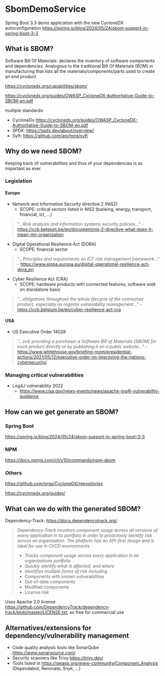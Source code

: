 # SbomDemoService

Spring Boot 3.3 demo application with the new CycloneDX autoconfiguration
https://spring.io/blog/2024/05/24/sbom-support-in-spring-boot-3-3

## What is SBOM?
Software Bill Of Materials: declares the inventory of software components and dependencies. Analogous to the traditional Bill Of Materials (BOM) in manufacturing that lists all the materials/components/parts used to create an end product.

https://cyclonedx.org/capabilities/sbom/

https://cyclonedx.org/guides/OWASP_CycloneDX-Authoritative-Guide-to-SBOM-en.pdf

multiple standards:
- CycloneDx https://cyclonedx.org/guides/OWASP_CycloneDX-Authoritative-Guide-to-SBOM-en.pdf
- SPDX: https://spdx.dev/about/overview/
- Syft: https://github.com/anchore/syft

## Why do we need SBOM?
Keeping track of vulnerabilities and thus of your dependencies is as important as ever.

### Legislation

#### Europe
- Network and Information Security directive 2 (NIS2)
  - SCOPE:  critical sectors listed in NIS2 (banking, energy, transport, financial, ict, ...)
> *"...Risk analysis and information systems security policies..."* - https://ccb.belgium.be/en/document/nis-2-directive-what-does-it-mean-my-organization
- Digital Operational Resilience Act (DORA)
  - SCOPE: financial sector
> *"...Principles and requirements on ICT risk management framework..."* - https://www.eiopa.europa.eu/digital-operational-resilience-act-dora_en
- Cyber Resilience Act (CRA) 
  - SCOPE: hardware products with connected features, software sold on standalone basis
> *"...obligations throughout the whole lifecycle of the connected product, especially as regards vulnerability management..."* - https://ccb.belgium.be/en/cyber-resilience-act-cra

#### USA
- US Executive Order 14028
> *"...(vii)   providing a purchaser a Software Bill of Materials (SBOM) for each product directly or by publishing it on a public website..."* - https://www.whitehouse.gov/briefing-room/presidential-actions/2021/05/12/executive-order-on-improving-the-nations-cybersecurity/

### Managing critical vulnerabilities
- Log4J vulnerability 2022 
  - https://www.cisa.gov/news-events/news/apache-log4j-vulnerability-guidance

## How can we get generate an SBOM?
### Spring Boot
https://spring.io/blog/2024/05/24/sbom-support-in-spring-boot-3-3
### NPM
https://docs.npmjs.com/cli/v10/commands/npm-sbom
### Others
https://github.com/orgs/CycloneDX/repositories

https://cyclonedx.org/guides/

## What can we do with the generated SBOM?

Dependency-Track: https://docs.dependencytrack.org/.

> *Dependency-Track monitors component usage across all versions of every application in its portfolio in order to proactively identify risk across an organization. The platform has an API-first design and is ideal for use in CI/CD environments.*
> - *Tracks component usage across every application in an organizations portfolio*
> - *Quickly identify what is affected, and where*
> - *Identifies multiple forms of risk including*
>  - Components with known vulnerabilities
>  - Out-of-date components
>  - Modified components
>  - License risk

Uses Apache 2.0 license https://github.com/DependencyTrack/dependency-track/blob/master/LICENSE.txt, so free for commercial use


## Alternatives/extensions for dependency/vulnerability management
- Code quality analysis tools like SonarQube https://www.sonarsource.com/
- Security scanners like Trivy https://trivy.dev/
- Tools listed in https://owasp.org/www-community/Component_Analysis (Dependabot, Renovate, Snyk, ...)
   